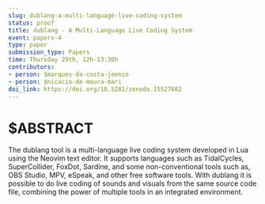 ```yaml
---
slug: dublang-a-multi-language-live-coding-system
status: proof
title: dublang - A Multi-Language Live Coding System
event: papers-4
type: paper
submission_type: Papers
time: Thursday 29th, 12h-13:30h
contributors:
- person: $marques-da-costa-joenio
- person: $nicacio-de-moura-mari
doi_link: https://doi.org/10.5281/zenodo.15527682
---
```


# $ABSTRACT

The dublang tool is a multi-language live coding system developed in Lua using the Neovim text editor. It supports
languages such as TidalCycles, SuperCollider, FoxDot, Sardine, and some non-conventional tools such as, OBS Studio,
MPV, eSpeak, and other free software tools. With dublang it is possible to do live coding of sounds and visuals from the
same source code file, combining the power of multiple tools in an integrated environment.
